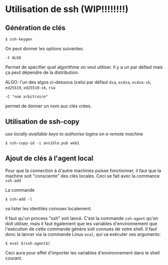 # Utilisation de ssh (WIP!!!!!!!!)


## Génération de clés

```
$ ssh-keygen
```

On peut donner les options suivantes:
```
-t ALGO
```
Permet de spécifier quel algorithme on veut utiliser.
Il y a un par défaut mais ça peut dépendre de la distribution.

ALGO: l'un des algos ci-dessous (celui par défaut
`dsa`, `ecdsa`, `ecdsa-sk`, `ed25519`, `ed25519-sk`, `rsa`


```
-C "nom arbitraire"
```
permet de donner un nom aux clés crées.

## Utilisation de ssh-copy
_use locally available keys to authorise logins on a remote machine_
```
$ ssh-copy-id -i ansible.pub web1
```

## Ajout de clés à l'agent local

Pour que la connection à d'autre machines puisse fonctionner, il faut que la machine soit
"consciente" des clés locales.
Ceci se fait avec la commance `ssh-add`

La commande
```
$ ssh-add -l
```
va lister les identités connues localement.

Il faut qu'un process "ssh" soit lancé.
C'est la commande `ssh-agent` qu'on doit utiliser, mais il faut également que les variables d'environnement
que l'exécution de cette commande génère soit connues de votre shell.
Il faut donc la lancer via la commande Linux `eval`, qui va exécuter ses arguments:
```
$ eval $(ssh-agent$)
```

Ceci aura pour effet d'importer les variables d'environnement dans le shell courant.



